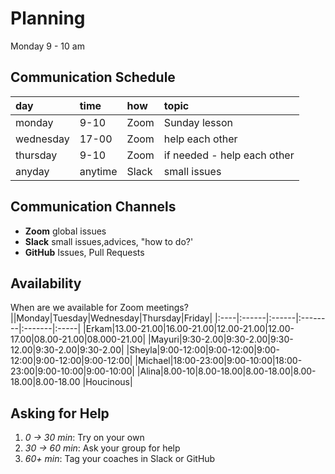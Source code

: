 
# Planning

Monday 9 - 10 am

## Communication Schedule

| day       | time    | how   | topic                       |
| :-------- | :------ | :---- | :-------------------------- |
| monday    | 9-10    | Zoom  | Sunday lesson               |
| wednesday | 17-00   | Zoom  | help each other             |
| thursday  | 9-10    | Zoom  | if needed - help each other |
| anyday    | anytime | Slack | small issues                |

## Communication Channels

<!--As a team come up with a plan for how to use each communication channel. What will you discuss on each one? How often will you get in touch on each channel? Below is a starter list of different ways to communicate, go ahead and rewrite this list so it works for your team:-->

- **Zoom** global issues
- **Slack** small issues,advices, "how to do?'
- **GitHub** Issues, Pull Requests

<!--- **Planning Documents**:
- **Slack Messaging**:
- **Video Calls**:
- **Issues**:
- **Pull Requests**:-->

## Availability

When are we available for Zoom meetings?
||Monday|Tuesday|Wednesday|Thursday|Friday|
|:----|:------|:------|:--------|:-------|:-----|
|Erkam|13.00-21.00|16.00-21.00|12.00-21.00|12.00-17.00|08.00-21.00|08.000-21.00|
|Mayuri|9:30-2.00|9:30-2.00|9:30-12.00|9:30-2.00|9:30-2.00|
|Sheyla|9:00-12:00|9:00-12:00|9:00-12:00|9:00-12:00|9:00-12:00|
|Michael|18:00-23:00|9:00-10:00|18:00-23:00|9:00-10:00|9:00-10:00|
|Alina|8.00-10|8.00-18.00|8.00-18.00|8.00-18.00|8.00-18.00
|Houcinous|

## Asking for Help

<!--There's a fine line between confidently learning from your mistakes, and stubbornly getting no where. Here is a general guide for when to ask for help based on how long you've been stuck on the same problem:-->

1. _0 -> 30 min_: Try on your own
2. _30 -> 60 min_: Ask your group for help
3. _60+ min_: Tag your coaches in Slack or GitHub
